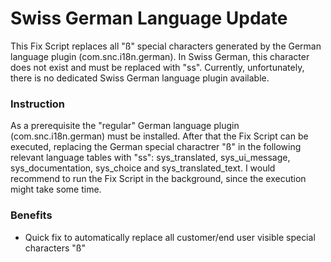 # Swiss German Language Update

This Fix Script replaces all "ß" special characters generated by the German language plugin (com.snc.i18n.german). 
In Swiss German, this character does not exist and must be replaced with "ss". Currently, unfortunately, there is no dedicated Swiss German language plugin available. 

### Instruction

As a prerequisite the "regular" German language plugin (com.snc.i18n.german) must be installed. 
After that the Fix Script can be executed, replacing the German special charactrer "ß" in the following relevant language tables with "ss": 
sys_translated, sys_ui_message, sys_documentation, sys_choice and sys_translated_text. 
I would recommend to run the Fix Script in the background, since the execution might take some time. 


### Benefits

- Quick fix to automatically replace all customer/end user visible special characters "ß" 
